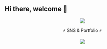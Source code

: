 ### <h2>Hi there, welcome 👋</h2>


<!--
**cloudd81/cloudd81** is a ✨ _special_ ✨ repository because its `README.md` (this file) appears on your GitHub profile.

Here are some ideas to get you started:

- 🔭 I’m currently working on ...
- 🌱 I’m currently learning ...
- 👯 I’m looking to collaborate on ...
- 🤔 I’m looking for help with ...
- 💬 Ask me about ...
- 📫 How to reach me: ...
- 😄 Pronouns: ...
- ⚡ Fun fact: ...
-->

<div align=center>
	<img src="https://capsule-render.vercel.app/api?type=Cylinder&color=auto&height=200&section=header&text=cloudd%20Github&fontSize=90" />	
</div>

<div align=center>
	<p>⚡ SNS & Portfolio ⚡</p>
</div>
<div align=center>
	<a href="https://ddcloud.tistory.com/">
		<img src="https://img.shields.io/badge/Blog-FF9800?style=flat&logo=Blogger&logoColor=white"/>
	</a>
